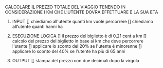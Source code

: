 CALCOLARE IL PREZZO TOTALE DEL VIAGGIO TENENDO IN CONSIDERAZIONE I KM CHE L'UTENTE DOVRA EFFETTUARE E LA SUA ETA

1. INPUT
    [] chiediamo all'utente quanti km vuole percorrere
    [] chiediamo all'utente quanti hanni ha

2. ESECUZIONE LOGICA
    [] il prezzo del biglietto è di 0,21 cent a km
    [] calcolo del prezzo del biglietto in base ai km che deve percorrere l'utente
    [] applicare lo sconto del 20% se l'utente è minorenne
    [] applicare lo sconto del 40% se l'utente ha più di 65 anni

3. OUTPUT
    [] stampa del prezzo con due decimali dopo la virgola


